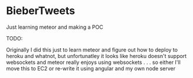 BieberTweets
============

Just learning meteor and making a POC

TODO:

Originally I did this just to learn meteor and figure out how to deploy to heroku and whatnot, but unfortunatley it looks like heroku doesn't support websockets and meteor really enjoys using websockets . . . so either I'll move this to EC2 or re-write it using angular and my own node server
